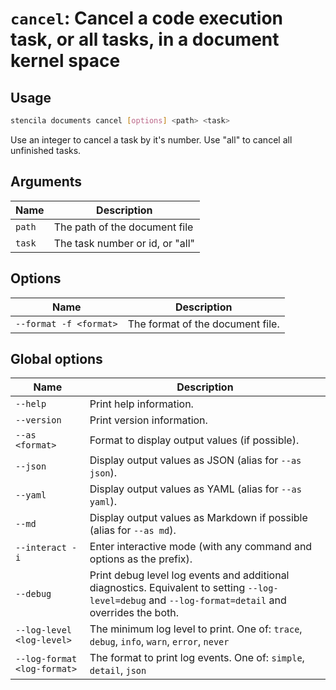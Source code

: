 <!-- Generated from doc comments in Rust. Do not edit. -->

# `cancel`: Cancel a code execution task, or all tasks, in a document kernel space

## Usage

```sh
stencila documents cancel [options] <path> <task>
```

Use an integer to cancel a task by it's number. Use "all" to cancel all unfinished tasks.


## Arguments

| Name | Description |
| --- | --- |
| `path` | The path of the document file |
| `task` | The task number or id, or "all" |

## Options

| Name | Description |
| --- | --- |
| `--format -f <format>` | The format of the document file. |

## Global options

| Name | Description |
| --- | --- |
| `--help` | Print help information. |
| `--version` | Print version information. |
| `--as <format>` | Format to display output values (if possible). |
| `--json` | Display output values as JSON (alias for `--as json`). |
| `--yaml` | Display output values as YAML (alias for `--as yaml`). |
| `--md` | Display output values as Markdown if possible (alias for `--as md`). |
| `--interact -i` | Enter interactive mode (with any command and options as the prefix). |
| `--debug` | Print debug level log events and additional diagnostics. Equivalent to setting `--log-level=debug` and `--log-format=detail` and overrides the both. |
| `--log-level <log-level>` | The minimum log level to print. One of: `trace`, `debug`, `info`, `warn`, `error`, `never` |
| `--log-format <log-format>` | The format to print log events. One of: `simple`, `detail`, `json` |